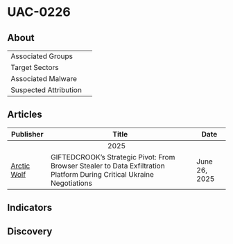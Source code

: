 <h1>UAC-0226</h1>

<h2>About</h2>
<table>
  <tr>
    <td>Associated Groups</td>
    <td></td>
  </tr>
  <tr>
    <td>Target Sectors</td>
    <td></td>
  </tr>
  <tr>
    <td>Associated Malware</td>
    <td></td>
  </tr>
  <tr>
    <td>Suspected Attribution</td>
    <td></td>
  </tr>
</table>

<h2>Articles</h2>
<table>
  <thead>
    <tr>
      <th>Publisher</th>
      <th>Title</th>
      <th>Date</th>
    </tr>
  </thead>
  <tbody>
    <tr>
      <td colspan="100" align="center">2025</td>
    </tr>
    <tr>
      <td>
        <a href="https://arcticwolf.com/resources/blog/giftedcrook-strategic-pivot-from-browser-stealer-to-data-exfiltration-platform/">Arctic Wolf</a>
      </td>
      <td>GIFTEDCROOK’s Strategic Pivot: From Browser Stealer to Data Exfiltration Platform During Critical Ukraine Negotiations</td>
      <td>June 26, 2025</td>
    </tr>
  </tbody>
</table>


<h2>Indicators</h2>

<h2>Discovery</h2>
